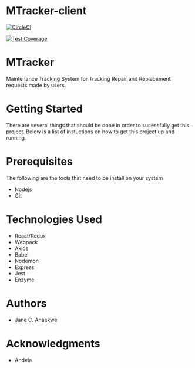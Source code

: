 # MTracker-client
[![CircleCI](https://circleci.com/gh/JCanaks/MTracker-client.svg?style=svg)](https://circleci.com/gh/JCanaks/MTracker-client)

[![Test Coverage](https://api.codeclimate.com/v1/badges/9fcc4fc24fbce0c4d1e9/test_coverage)](https://codeclimate.com/github/JCanaks/MTracker-client/test_coverage)

# MTracker
Maintenance Tracking System for Tracking Repair and Replacement requests made by users. 

# Getting Started 
There are several things that should be done in order to sucessfully get this project. Below is a list of instuctions on how to get this project up and running. 

# Prerequisites 
The following are the tools that need to be install on your system 
- Nodejs
- Git

# Technologies Used 
 - React/Redux
 - Webpack
 - Axios
 - Babel
 - Nodemon
 - Express
 - Jest
 - Enzyme


# Authors
- Jane C. Anaekwe

# Acknowledgments
 - Andela

